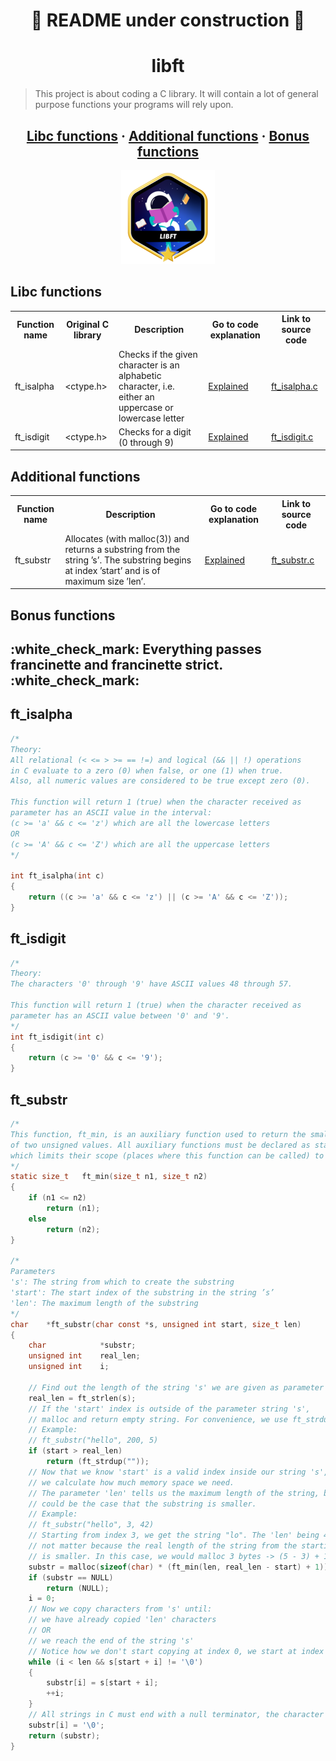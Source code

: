 <h1 align="center"> 🚧 README under construction 🚧 </h1>

<h1 align="center">libft</h1>

<blockquote>This project is about coding a C library. It will contain a lot of general purpose functions your programs will rely upon.</blockquote>

<h2 align="center">
  <a href="#libc-functions">Libc functions</a>
  ·
  <a href="#additional-functions">Additional functions</a>
  ·
  <a href="#bonus-functions">Bonus functions</a>
</h2>

<div align="center">
  <img src="https://github.com/aflr/aflr/blob/main/src/badges/libftm.png">
</div>

<h2>Libc functions</h2>
<table>
  <tr>
    <th>Function name</th>
    <th>Original C library</th>
    <th>Description</th>
    <th>Go to code explanation</th>
    <th>Link to source code</th>
  </tr>
  <tr>
    <td>ft_isalpha</td>
    <td>&lt;ctype.h&gt;</td>
    <td>Checks if the given character is an alphabetic character, i.e. either an uppercase or lowercase letter</td>
    <td><a href="#ft_isalpha">Explained</a></td>
    <td><a href="https://github.com/aflr/42-Cursus/blob/main/libft/ft_isalpha.c">ft_isalpha.c</a></td>
  </tr>
  <tr>
    <td>ft_isdigit</td>
    <td>&lt;ctype.h&gt;</td>
    <td>Checks for a digit (0 through 9)</td>
    <td><a href="#ft_isdigit">Explained</a></td>
    <td><a href="https://github.com/aflr/42-Cursus/blob/main/libft/ft_isdigit.c">ft_isdigit.c</a></td>
  </tr>
</table>

<h2>Additional functions</h2>
<table>
  <tr>
    <th>Function name</th>
    <th>Description</th>
    <th>Go to code explanation</th>
    <th>Link to source code</th>
  </tr>
  <tr>
    <td>ft_substr</td>
    <td>Allocates (with malloc(3)) and returns a substring from the string ’s’. The substring begins at index ’start’ and is of maximum size ’len’.</td>
    <td><a href="#ft_substr">Explained</a></td>
    <td><a href="https://github.com/aflr/42-Cursus/blob/main/libft/ft_substr.c">ft_substr.c</a></td>
  </tr>
</table>

<h2>Bonus functions</h2>


<h2>:white_check_mark: Everything passes francinette and francinette strict. :white_check_mark:</h2>

<h2>ft_isalpha</h2>

```c
/*
Theory:
All relational (< <= > >= == !=) and logical (&& || !) operations
in C evaluate to a zero (0) when false, or one (1) when true.
Also, all numeric values are considered to be true except zero (0).

This function will return 1 (true) when the character received as
parameter has an ASCII value in the interval:
(c >= 'a' && c <= 'z') which are all the lowercase letters
OR
(c >= 'A' && c <= 'Z') which are all the uppercase letters
*/

int	ft_isalpha(int c)
{
	return ((c >= 'a' && c <= 'z') || (c >= 'A' && c <= 'Z'));
}
```

<h2>ft_isdigit</h2>

```c
/*
Theory:
The characters '0' through '9' have ASCII values 48 through 57.

This function will return 1 (true) when the character received as
parameter has an ASCII value between '0' and '9'.
*/
int	ft_isdigit(int c)
{
	return (c >= '0' && c <= '9');
}
```

<h2>ft_substr</h2>

```c
/*
This function, ft_min, is an auxiliary function used to return the smaller
of two unsigned values. All auxiliary functions must be declared as static,
which limits their scope (places where this function can be called) to this file.
*/
static size_t	ft_min(size_t n1, size_t n2)
{
	if (n1 <= n2)
		return (n1);
	else
		return (n2);
}

/*
Parameters
's': The string from which to create the substring
'start': The start index of the substring in the string ’s’
'len': The maximum length of the substring
*/
char	*ft_substr(char const *s, unsigned int start, size_t len)
{
	char			*substr;
	unsigned int	real_len;
	unsigned int	i;

	// Find out the length of the string 's' we are given as parameter
	real_len = ft_strlen(s);
	// If the 'start' index is outside of the parameter string 's',
	// malloc and return empty string. For convenience, we use ft_strdup
	// Example:
	// ft_substr("hello", 200, 5)
	if (start > real_len)
		return (ft_strdup(""));
	// Now that we know 'start' is a valid index inside our string 's',
	// we calculate how much memory space we need.
	// The parameter 'len' tells us the maximum length of the string, but it
	// could be the case that the substring is smaller.
	// Example:
	// ft_substr("hello", 3, 42)
	// Starting from index 3, we get the string "lo". The 'len' being 42 does
	// not matter because the real length of the string from the starting index
	// is smaller. In this case, we would malloc 3 bytes -> (5 - 3) + 1
	substr = malloc(sizeof(char) * (ft_min(len, real_len - start) + 1));
	if (substr == NULL)
		return (NULL);
	i = 0;
	// Now we copy characters from 's' until:
	// we have already copied 'len' characters
	// OR
	// we reach the end of the string 's'
	// Notice how we don't start copying at index 0, we start at index 'start'
	while (i < len && s[start + i] != '\0')
	{
		substr[i] = s[start + i];
		++i;
	}
	// All strings in C must end with a null terminator, the character '\0'
	substr[i] = '\0';
	return (substr);
}
```

